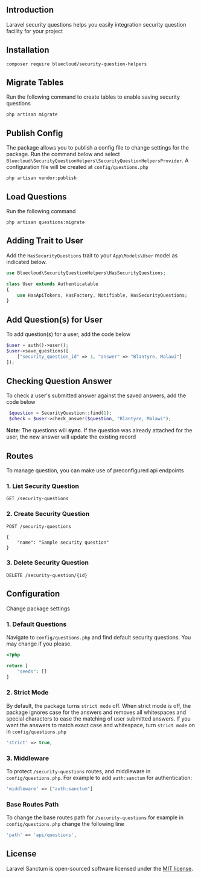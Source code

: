 ## Introduction

Laravel security questions helps you easily integration security question facility for your project

## Installation

```
composer require bluecloud/security-question-helpers
```

## Migrate Tables

Run the following command to create tables to enable saving security questions

```
php artisan migrate
```

## Publish Config

The package allows you to publish a config file to change settings for the package. Run the command below and
select ```Bluecloud\SecurityQuestionHelpers\SecurityQuestionHelpersProvider```. A configuration file will be created
at ```config/questions.php```

```
php artisan vendor:publish
```

## Load Questions

Run the following command

```
php artisan questions:migrate
```

## Adding Trait to User

Add the ```HasSecurityQuestions``` trait to your ```App\Models\User``` model as indicated below.

```php
use Bluecloud\SecurityQuestionHelpers\HasSecurityQuestions;

class User extends Authenticatable
{
    use HasApiTokens, HasFactory, Notifiable, HasSecurityQuestions;
}
```

## Add Question(s) for User

To add question(s) for a user, add the code below

```php
$user = auth()->user();
$user->save_questions([
    ["security_question_id" => 1, "answer" => "Blantyre, Malawi"]
]);
```

## Checking Question Answer

To check a user's submitted answer against the saved answers, add the code below

```php
 $question = SecurityQuestion::find(1);
 $check = $user->check_answer($question, "Blantyre, Malawi");
```

**Note**: The questions will **sync**. If the question was already attached for the user, the new answer will update the
existing record

## Routes

To manage question, you can make use of preconfigured api endpoints

### 1. List Security Question

```
GET /security-questions
```

### 2. Create Security Question

```
POST /security-questions

{
    "name": "Sample security question"
}
```

### 3. Delete Security Question

```
DELETE /security-question/{id}
```

## Configuration

Change package settings

### 1. Default Questions

Navigate to ```config/questions.php``` and find default security questions. You may change if you please.

```php
<?php

return [
    "seeds": []
]
```

### 2. Strict Mode

By default, the package turns ```strict mode``` off. When strict mode is off, the package ignores case for the answers
and removes all whitespaces and special characters to ease the matching of user submitted answers. If you want the
answers to match exact case and whitespace, turn ```strict mode``` on in ```config/questions.php```

```php
'strict' => true,
```

### 3. Middleware

To protect ```/security-questions``` routes, and middleware in ```config/questions.php```. For example to
add ```auth:sanctum``` for authentication:

```php
'middleware' => ["auth:sanctum"]
```

### Base Routes Path

To change the base routes path for ```/security-questions``` for example in ```config/questions.php``` change the
following line

```php
'path' => 'api/questions',
```

## License

Laravel Sanctum is open-sourced software licensed under the [MIT license](LICENSE.md).
